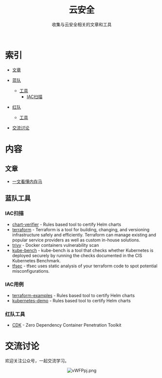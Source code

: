<div align="center">
    <h1>云安全</h1>
    <p>收集与云安全相关的文章和工具</p>
</div>
<br/>

# 索引

- [文章](#文章)

- [蓝队](#蓝队)
    - [工具](#工具)
        - [IAC扫描](#IAC扫描)

- [红队](#红队)
    - [工具](#IAC扫描)


- [交流讨论](#交流讨论)

# 内容

## 文章

- [一文看懂内存马](https://www.freebuf.com/articles/web/274466.html)


## 蓝队工具

### IAC扫描
- [chart-verifier](https://github.com/redhat-certification/chart-verifier) - Rules based tool to certify Helm charts
- [terraform](https://github.com/hashicorp/terraform) - Terraform is a tool for building, changing, and versioning infrastructure safely and efficiently. Terraform can manage existing and popular service providers as well as custom in-house solutions.
- [trivy](https://github.com/aquasecurity/trivy) - Docker containers vulnerability scan
- [kube-bench](https://github.com/aquasecurity/kube-bench) - kube-bench is a tool that checks whether Kubernetes is deployed securely by running the checks documented in the CIS Kubernetes Benchmark.
- [tfsec](https://github.com/aquasecurity/tfsec) - tfsec uses static analysis of your terraform code to spot potential misconfigurations.


### IAC用例
- [terraform-examples](https://github.com/futurice/terraform-examples) - Rules based tool to certify Helm charts
- [kubernetes-demo](https://github.com/INT2ECALL/kubernetes-demo) - Rules based tool to certify Helm charts

### 红队工具
- [CDK](https://github.com/cdk-team/CDK) - Zero Dependency Container Penetration Toolkit



# 交流讨论

欢迎关注公众号，一起交流学习。
<p align="center">
    <img src="https://s1.ax1x.com/2022/08/27/vWFPpj.png" alt="vWFPpj.png" border="0" />
</p>

